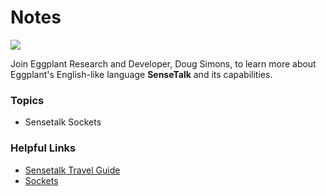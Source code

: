 # Notes

[![](https://img.shields.io/badge/YouTube-8m%35s-FF0000?logo=youtube)](https://youtu.be/IhNNzL7bGK4?feature=shared)

Join Eggplant Research and Developer, Doug Simons, to learn more about Eggplant's English-like language **SenseTalk** and its capabilities.

### Topics
- Sensetalk Sockets

### Helpful Links
- [Sensetalk Travel Guide](https://docs.eggplantsoftware.com/studio/stk-sensetalk-travel-guide/)
- [Sockets](https://docs.eggplantsoftware.com/studio/stk-socket-process-input-output/)